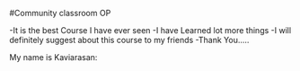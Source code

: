 

#Community classroom OP

-It is the best Course I have ever seen
-I have Learned lot more things
-I will definitely suggest about this course to my friends
-Thank You.....

My name is Kaviarasan: 
